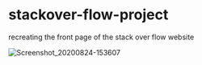 # stackover-flow-project
recreating the front page of the stack over flow website

![Screenshot_20200824-153607](https://user-images.githubusercontent.com/65735070/123202804-e51e5100-d47a-11eb-917b-66606655ba29.png)
